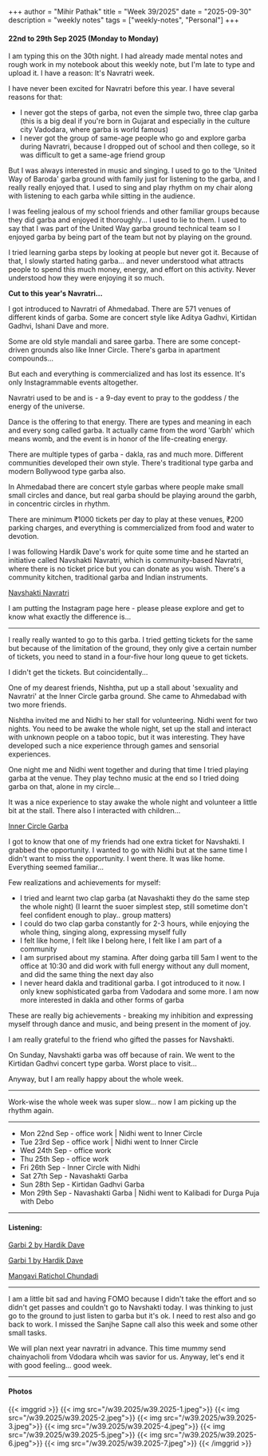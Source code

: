 +++
author = "Mihir Pathak"
title = "Week 39/2025"
date = "2025-09-30"
description = "weekly notes"
tags = ["weekly-notes", "Personal"]
+++

#### 22nd to 29th Sep 2025 (Monday to Monday)

I am typing this on the 30th night. I had already made mental notes and rough work in my notebook about this weekly note, but I'm late to type and upload it. I have a reason: It's Navratri week.

I have never been excited for Navratri before this year. I have several reasons for that:

- I never got the steps of garba, not even the simple two, three clap garba (this is a big deal if you're born in Gujarat and especially in the culture city Vadodara, where garba is world famous)
- I never got the group of same-age people who go and explore garba during Navratri, because I dropped out of school and then college, so it was difficult to get a same-age friend group

But I was always interested in music and singing. I used to go to the 'United Way of Baroda' garba ground with family just for listening to the garba, and I really really enjoyed that. I used to sing and play rhythm on my chair along with listening to each garba while sitting in the audience.

I was feeling jealous of my school friends and other familiar groups because they did garba and enjoyed it thoroughly... I used to lie to them. I used to say that I was part of the United Way garba ground technical team so I enjoyed garba by being part of the team but not by playing on the ground.

I tried learning garba steps by looking at people but never got it. Because of that, I slowly started hating garba... and never understood what attracts people to spend this much money, energy, and effort on this activity. Never understood how they were enjoying it so much.

**Cut to this year's Navratri...**

I got introduced to Navratri of Ahmedabad. There are 571 venues of different kinds of garba. Some are concert style like Aditya Gadhvi, Kirtidan Gadhvi, Ishani Dave and more.

Some are old style mandali and saree garba. There are some concept-driven grounds also like Inner Circle. There's garba in apartment compounds...

But each and everything is commercialized and has lost its essence. It's only Instagrammable events altogether.

Navratri used to be and is - a 9-day event to pray to the goddess / the energy of the universe.

Dance is the offering to that energy. There are types and meaning in each and every song called garba. It actually came from the word 'Garbh' which means womb, and the event is in honor of the life-creating energy.

There are multiple types of garba - dakla, ras and much more. Different communities developed their own style. There's traditional type garba and modern Bollywood type garba also.

In Ahmedabad there are concert style garbas where people make small small circles and dance, but real garba should be playing around the garbh, in concentric circles in rhythm.

There are minimum ₹1000 tickets per day to play at these venues, ₹200 parking charges, and everything is commercialized from food and water to devotion.

I was following Hardik Dave's work for quite some time and he started an initiative called Navshakti Navratri, which is community-based Navratri, where there is no ticket price but you can donate as you wish. There's a community kitchen, traditional garba and Indian instruments.

[Navshakti Navratri](https://www.instagram.com/navshakti.navratri/)

I am putting the Instagram page here - please please explore and get to know what exactly the difference is...

---

I really really wanted to go to this garba. I tried getting tickets for the same but because of the limitation of the ground, they only give a certain number of tickets, you need to stand in a four-five hour long queue to get tickets.

I didn't get the tickets. But coincidentally...

One of my dearest friends, Nishtha, put up a stall about 'sexuality and Navratri' at the Inner Circle garba ground. She came to Ahmedabad with two more friends.

Nishtha invited me and Nidhi to her stall for volunteering. Nidhi went for two nights. You need to be awake the whole night, set up the stall and interact with unknown people on a taboo topic, but it was interesting. They have developed such a nice experience through games and sensorial experiences.

One night me and Nidhi went together and during that time I tried playing garba at the venue. They play techno music at the end so I tried doing garba on that, alone in my circle...

It was a nice experience to stay awake the whole night and volunteer a little bit at the stall. There also I interacted with children...

[Inner Circle Garba](https://www.instagram.com/innercirclegarba/)

I got to know that one of my friends had one extra ticket for Navshakti. I grabbed the opportunity. I wanted to go with Nidhi but at the same time I didn't want to miss the opportunity. I went there. It was like home. Everything seemed familiar...

Few realizations and achievements for myself:

- I tried and learnt two clap garba (at Navashakti they do the same step the whole night) (I learnt the suoer simplest step, still sometime don't feel confident enough to play.. group matters)
- I could do two clap garba constantly for 2-3 hours, while enjoying the whole thing, singing along, expressing myself fully
- I felt like home, I felt like I belong here, I felt like I am part of a community
- I am surprised about my stamina. After doing garba till 5am I went to the office at 10:30 and did work with full energy without any dull moment, and did the same thing the next day also
- I never heard dakla and traditional garba. I got introduced to it now. I only knew sophisticated garba from Vadodara and some more. I am now more interested in dakla and other forms of garba

These are really big achievements - breaking my inhibition and expressing myself through dance and music, and being present in the moment of joy.

I am really grateful to the friend who gifted the passes for Navshakti.

On Sunday, Navshakti garba was off because of rain. We went to the Kirtidan Gadhvi concert type garba. Worst place to visit...

Anyway, but I am really happy about the whole week.

---

Work-wise the whole week was super slow... now I am picking up the rhythm again.

---

- Mon 22nd Sep - office work | Nidhi went to Inner Circle  
- Tue 23rd Sep - office work | Nidhi went to Inner Circle  
- Wed 24th Sep - office work
- Thu 25th Sep - office work
- Fri 26th Sep - Inner Circle with Nidhi 
- Sat 27th Sep - Navashakti Garba 
- Sun 28th Sep - Kirtidan Gadhvi Garba
- Mon 29th Sep - Navashakti Garba | Nidhi went to Kalibadi for Durga Puja with Debo

---

#### Listening:

[Garbi 2 by Hardik Dave](https://youtu.be/3Loq2lcUQhs?si=pQ-Ds6M73nr6A2xU)

[Garbi 1 by Hardik Dave](https://youtu.be/C-QkKpWdSjQ?si=Er4UnARCgCbTWWDH)

[Mangavi Ratichol Chundadi](https://youtu.be/Z6347AjDqCA?si=jjplEwPcXYy5icsZ)

---

I am a little bit sad and having FOMO because I didn't take the effort and so didn't get passes and couldn't go to Navshakti today. I was thinking to just go to the ground to just listen to garba but it's ok. I need to rest also and go back to work. I missed the Sanjhe Sapne call also this week and some other small tasks.

We will plan next year navratri in advance. This time mummy send chainyacholi from Vdodara whcih was savior for us. Anyway, let's end it with good feeling... good week. 

---

#### Photos

{{< imggrid >}}
{{< img src="/w39.2025/w39.2025-1.jpeg">}}
{{< img src="/w39.2025/w39.2025-2.jpeg">}}
{{< img src="/w39.2025/w39.2025-3.jpeg">}}
{{< img src="/w39.2025/w39.2025-4.jpeg">}}
{{< img src="/w39.2025/w39.2025-5.jpeg">}}
{{< img src="/w39.2025/w39.2025-6.jpeg">}}
{{< img src="/w39.2025/w39.2025-7.jpeg">}}
{{< /imggrid >}}